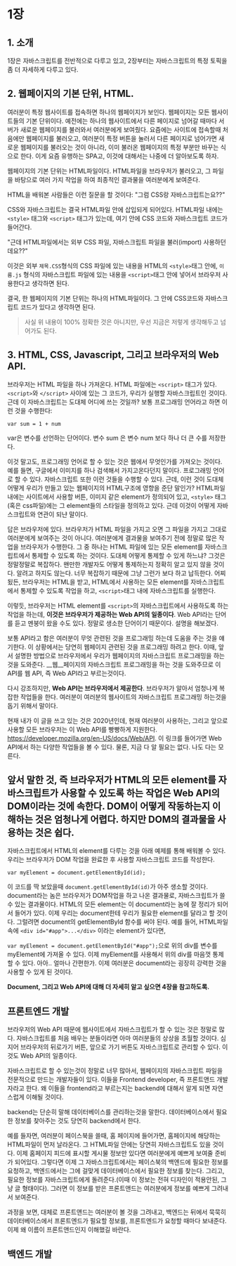 # 1장

## 1. 소개
1장은 자바스크립트를 전반적으로 다루고 있고, 2장부터는 자바스크립트의 특정 토픽을 좀 더 자세하게 다루고 있다.

## 2. 웹페이지의 기본 단위, HTML.
여러분이 특정 웹사이트를 접속하면 하나의 웹페이지가 보인다. 웹페이지는 모든 웹사이트들의 기본 단위이다. 예전에는 하나의 웹사이트에서 다른 페이지로 넘어갈 때마다 서버가 새로운 웹페이지를 불러와서 여러분에게 보여줬다. 요즘에는 사이트에 접속할때 처음에만 웹페이지를 불러오고, 여러분이 특정 버튼을 눌러서 다른 페이지로 넘어가면 새로운 웹페이지를 불러오는 것이 아니라, 이미 불러온 웹페이지의 특정 부분만 바꾸는 식으로 한다. 이게 요즘 유행하는 SPA고, 이것에 대해서는 나중에 더 알아보도록 하자.

웹페이지의 기본 단위는 HTML파일이다. HTML파일을 브라우저가 불러오고, 그 파일을 바탕으로 여러 가지 작업을 하여 최종적인 결과물을 여러분에게 보여준다.

HTML을 배워본 사람들은 이런 질문을 할 것이다: "그럼 CSS랑 자바스크립트는요??"

CSS와 자바스크립트는 결국 HTML파일 안에 삽입되게 되어있다. HTML파일 내에는 `<style>` 태그와 `<script>` 태그가 있는데, 여기 안에 CSS 코드와 자바스크립트 코드가 들어간다.

"근데 HTML파일에서는 외부 CSS 파일, 자바스크립트 파일을 불러(import) 사용하던데요??"

이것은 외부 `제목.CSS`형식의 CSS 파일에 있는 내용을 HTML의 `<style>`태그 안에, `이름.js` 형식의 자바스크립트 파일에 있는 내용을 `<script>`태그 안에 넣어서 브라우저 사용한다고 생각하면 된다.

결국, 한 웹페이지의 기본 단위는 하나의 HTML파일이다. 그 안에 CSS코드와 자바스크립트 코드가 있다고 생각하면 된다.

> 사실 위 내용이 100% 정확한 것은 아니지만, 우선 지금은 저렇게 생각해두고 넘어가도 된다.

## 3. HTML, CSS, Javascript, 그리고 브라우저의 Web API.

브라우저는 HTML 파일을 하나 가져온다. HTML 파일에는 `<script>` 태그가 있다.
`<script>`와 `</script>` 사이에 있는 그 코드가, 우리가 실행할 자바스크립트인 것이다.
근데 이 자바스크립트는 도대체 어디에 쓰는 것일까?
보통 프로그래밍 언어라고 하면 이런 것을 수행한다:
    
    var sum = 1 + num

var은 변수를 선언하는 단어이다. 변수 sum 은 변수 num 보다 하나 더 큰 수를 저장한다.

이것 말고도, 프로그래밍 언어로 할 수 있는 것은 웹에서 무엇인가를 가져오는 것이다. 예를 들면, 구글에서 이미지를 하나 검색해서 가지고온다던지 말이다. 프로그래밍 언어로 할 수 있다.
자바스크립트 또한 이런 것들을 수행할 수 있다. 근데, 이런 것이 도대체 어떻게 우리가 만들고 있는 웹페이지의 HTML구조에 영향을 준단 말인가?
HTML파일 내에는 사이트에서 사용할 버튼, 이미지 같은 element가 정의되어 있고, `<style>` 태그 (혹은 css파일)에는 그 element들의 스타일을 정의하고 있다. 근데 이것이 어떻게 자바스크립트와 연관이 되냔 말이다.

답은 브라우저에 있다.
브라우저가 HTML 파일을 가지고 오면 그 파일을 가지고 그대로 여러분에게 보여주는 것이 아니다.
여러분에게 결과물을 보여주기 전에 정말로 많은 작업을 브라우저가 수행한다.
그 중 하나는 HTML 파일에 있는 모든 element를 자바스크립트에서 통제할 수 있도록 하는 것이다.
도대체 어떻게 통제할 수 있게 하느냐?
그것은 정말정말로 복잡하다. 왠만한 개발자도 어떻게 통제하는지 정확히 알고 있지 않을 것이다. 알려고 하지도 않는다. 너무 복잡하기 때문에 그냥 그런가 보다 하고 납득한다.
어찌 됬든, 브라우저는 HTML을 받고, HTML에서 사용하는 모든 element를 자바스크립트에서 통제할 수 있도록 작업을 하고, `<script>`태그 내에 자바스크립트를 실행한다.

이렇듯, 브라우저는 HTML element를 `<script>`의 자바스크립트에서 사용하도록 하는 작업을 하는데, __이것은 브라우저가 제공하는 Web API의 일종이다__.
Web API라는 단어를 듣고 멘붕이 왔을 수도 있다. 정말로 생소한 단어이기 때문이다. 설명을 해보겠다.

보통 API라고 함은 여러분이 무엇 관련된 것을 프로그래밍 하는데 도움을 주는 것을 얘기한다.
이 상황에서는 당연히 웹페이지 관련된 것을 프로그래밍 하려고 한다.
이때, 앞서 설명한 방법으로 브라우저에서 우리가 웹페이지의 자바스크립트 프로그래밍을 하는 것을 도와준다.
__웹__페이지의 자바스크립트 프로그래밍을 하는 것을 도와주므로 이 API를 웹 API, 즉 Web API라고 부르는것이다.

다시 강조하지만, __Web API는 브라우저에서 제공한다__.
브라우저가 알아서 엄청나게 복잡한 작업들을 한다. 여러분이 여러분의 웹사이트의 자바스크립트 프로그래밍 하는것을 돕기 위해서 말이다.

현재 내가 이 글을 쓰고 있는 것은 2020년인데, 현재 여러분이 사용하는, 그리고 앞으로 사용할 모든 브라우저는 이 Web API를 빵빵하게 지원한다.
https://developer.mozilla.org/en-US/docs/Web/API. 이 링크를 들어가면 Web API에서 하는 다양한 작업들을 볼 수 있다.
물론, 지금 다 알 필요는 없다. 나도 다는 모른다.

앞서 말한 것, 즉 브라우저가 HTML의 모든 element를 자바스크립트가 사용할 수 있도록 하는 작업은 Web API의 DOM이라는 것에 속한다.
DOM이 어떻게 작동하는지 이해하는 것은 엄청나게 어렵다. 하지만 DOM의 결과물을 사용하는 것은 쉽다.
---
자바스크립트에서 HTML의 element를 다루는 것을 아래 예제를 통해 배워볼 수 있다.
우리는 브라우저가 DOM 작업을 완료한 후 사용할 자바스크립트 코드를 작성한다.

`var myElement = document.getElementById(id);`

이 코드를 딱 보았을때 `document.getElementById(id)`가 아주 생소할 것이다.
document라는 놈은 브라우저가 DOM작업을 하고 나온 결과물로, 자바스크립트가 쓸 수 있는 결과물이다.
HTML의 모든 element는 이 document라는 놈에 잘 정리가 되어서 들어가 있다.
이제 우리는 document한테 우리가 필요한 element를 달라고 할 것이다.
그럴려면 document의 getElementById 함수를 써야 된다.
예를 들어, HTML파일 속에 `<div id="#app">...</div>` 이라는 element가 있다면,

`var myElement = document.getElementById("#app");`으로 위의 div를 변수를 myElement에 가져올 수 있다. 이제 myElement를 사용해서 위의 div를 마음껏 통제할 수 있다. 
아아.. 얼마나 간편한가.
이제 여러분은 document라는 굉장히 강력한 것을 사용할 수 있게 된 것이다.

**Document, 그리고 Web API에 대해 더 자세히 알고 싶으면 4장을 참고하도록.**

## 프론트엔드 개발

브라우저의 Web API 때문에 웹사이트에서 자바스크립트가 할 수 있는 것은 정말로 많다. 자바스크립트를 처음 배우는 분들이라면 아마 여러분들의 상상을 초월할 것이다. 심지어 브라우저의 뒤로가기 버튼, 앞으로 가기 버튼도 자바스크립트로 관리할 수 있다. 이것도 Web API의 일종이다.

자바스크립트로 할 수 있는것이 정말로 너무 많아서, 웹페이지의 자바스크립트 파일을 전문적으로 만드는 개발자들이 있다. 이들을 Frontend developer, 즉 프론트앤드 개발자라고 한다. 왜 이들을 frontend라고 부르는지는 backend에 대해서 알게 되면 자연스럽게 이해될 것이다.

backend는 단순히 말해 데이터베이스를 관리하는것을 말한다. 데이터베이스에서 필요한 정보를 찾아주는 것도 당연히 backend에서 한다.

예를 들자면, 여러분이 페이스북을 쓸때, 홈 페이지에 들어가면, 홈페이지에 해당하는 HTML파일이 먼저 날라온다. 그 HTML파일 안에는 당연히 자바스크립트도 있을 것이다. 이제 홈페이지 피드에 표시할 게시물 정보만 있다면 여러분에게 예쁘게 보여줄 준비가 되어있다. 그렇다면 이제 그 자바스크립트에서는 페이스북의 백엔드에 필요한 정보를 요청하고, 백엔드에서는 그에 걸맞게 데이터베이스에서 필요한 정보를 찾는다. 그리고, 필요한 정보를 자바스크립트에게 돌려준다.(이때 이 정보는 전혀 디자인이 적용안된, 그냥 글 형태이다). 그러면 이 정보를 받은 프론트앤드는 여러분에게 정보를 예쁘게 그려내서 보여준다.

과정을 보면, 대체로 프론트앤드는 여러분이 볼 것을 그려내고, 백엔드는 뒤에서 묵묵히 데이터베이스에서 프론트엔드가 필요할 정보를, 프론트엔드가 요청할 때마다 보내준다. 이제 왜 이름이 프론트앤드인지 이해했길 바란다.

## 백엔드 개발

